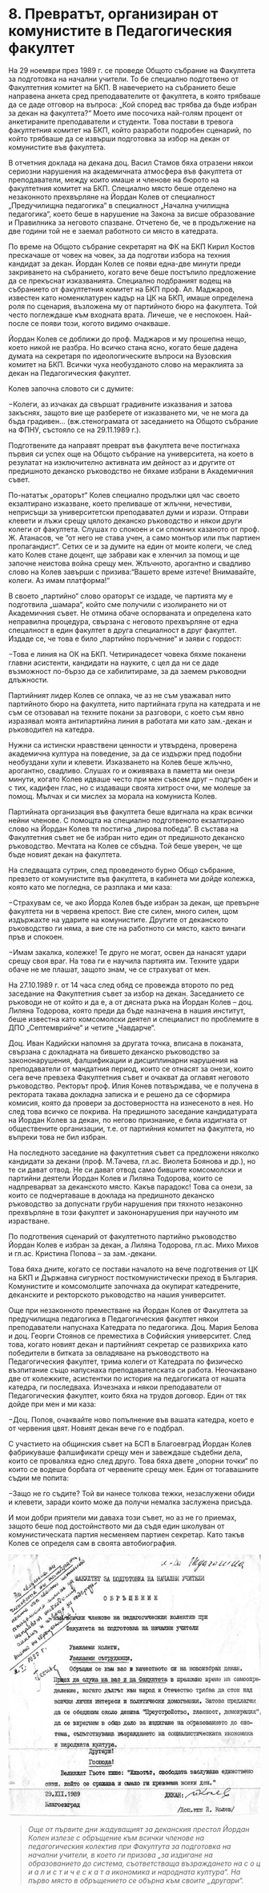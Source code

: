 # 8. Превратът, организиран от комунистите в Педагогическия факултет

На 29 ноември през 1989 г. се проведе Общото събрание на Факултета за подготовка
на начални учители. То бе специално подготвено от Факултетния комитет на БКП. В
навечерието на събранието беше направена анкета сред преподавателите от
факултета, в която трябваше да се даде отговор на въпроса: „Кой според вас
трябва да бъде избран за декан на факултета?“ Моето име посочиха най-голям
процент от анкетираните преподаватели и студенти. Това постави в тревога
факултетния комитет на БКП, който разработи подробен сценарий, по който трябваше
да се извърши подготовка за избор на декан от комунистите във факултета.

В отчетния доклада на декана доц. Васил Стамов бяха отразени някои сериозни
нарушения на академичната атмосфера във факултета от преподаватели, между които
имаше и членове на бюрото на факултетния комитет на БКП. Специално място беше
отделено на незаконното прехвърляне на Йордан Колев от специалност „Предучилищна
педагогика“ в специалност „Начална училищна педагогика“, което беше в нарушение
на Закона за висше образование и Правилника за неговото спазване. Отчетено бе,
че в продължение на две години той не е заемал работното си място в катедрата.

По време на Общото събрание секретарят на ФК на БКП Кирил Костов прескачаше от
човек на човек, за да подготви избора на техния кандидат за декан. Йордан Колев
се появи една-две минути преди закриването на събранието, когато вече беше
постъпило предложение да се прекъснат изказванията. Специално подбраният водещ
на събранието от факултетния комитет на БКП проф. Ал. Маджаров, известен като
номенклатурен кадър на ЦК на БКП, имаше определена роля по сценария, възложена
му от партийното бюро на факултета. Той често поглеждаше към входната врата.
Личеше, че е неспокоен. Най-после се появи този, когото видимо очакваше.

Йордан Колев се доближи до проф. Маджаров и му прошепна нещо, което никой не
разбра. Но всичко стана ясно, когато беше дадена думата на секретаря по
идеологическите въпроси на Вузовския комитет на БКП. Всички чуха необузданото
слово на мераклията за декан на Педагогическия факултет.

Колев започна словото си с думите:

&minus;Колеги, аз изчаках да свършат градивните изказвания и затова закъснях,
    защото вие ще разберете от изказването ми, че не мога да бъда градивен...
    (вж.стенограмата от заседанието на Общото събрание на ФПНУ, състояло се на
    29.11.1989 г.).

Подготвените да направят преврат във факултета вече постигнаха първия си успех
още на Общото събрание на университета, на което в резулатат на изключително
активната им дейност аз и другите от предишното деканско ръководство не бяхаме
избрани в Академичния съвет.

По-нататък „ораторът“ Колев специално продължи цял час своето екзалтирано
изказване, което преливаше от жлъчни, нечестиви, неприсъщи за университетски
преподавател думи и изрази. Отправи клевети и лъжи срещу цялото деканско
ръководство и някои други колеги от факултета. Слушах го спокоен и си спомних
казаното от проф. Ж. Атанасов, че “от него не става учен, а само монтьор или пък
партиен пропагандист“. Сетих се и за думите на един от моите колеги, че след
като Колев стане доцент, ще забрави как е хленчил за помощ и ще започне неистова
война срещу мен. Жлъчното, арогантно и свадливо слово на Колев завърши с
призива:“Вашето време изтече! Внимавайте, колеги. Аз имам платформа!“

В своето „партийно“ слово ораторът се издаде, че партията му е подготвила
„шамара“, който сме получили с изолирането ни от Академичния съвет. Не отмина
обаче оспорваната и определена като неправилна процедура, свързана с неговото
прехвърляне от една спецалност в един факултет в друга специалност в друг
факултет. Издаде се, че това е било „партийно поръчение“ и заяви с гордост:

&minus;Това е линия на ОК на БКП. Четиринадесет човека бяхме поканени главни
    асистенти, кандидати на науките, с цел да ни се даде възможност по-бързо да
    се хабилитираме, за да заемем ръководни длъжности.

Партийният лидер Колев се оплака, че аз не съм уважавал нито партийното бюро на
факултета, нито партийната група на катедрата и не съм се отзовавал на техните
покани за разговори, с което съм явно изразявал моята антипартийна линия в
работата ми като зам.-декан и ръководител на катедра.

Нужни са истински нравствени ценности и утвърдена, проверена академична култура
на поведение, за да се издържи пред подобни необуздани хули и клевети.
Изказването на Колев беше жлъчно, арогантно, свадливо. Слушах го и оживяваха в
паметта ми онези минути, когато Колев идваше често при мен съвсем друг –
подгърбен и с тих, кадифен глас, но с издаващи своята хитрост очи, ме молеше за
помощ. Мълчах и си мислех за морала на комуниста Колев.

Партийната организация във факултета беше вдигнала на крак всички нейни членове.
С помощта на специално подготвеното екзалтирано слово на Йордан Колев тя
постигна „пирова победа“. В състава на Факултетния съвет не бе избран нито един
от предишното деканско ръководство. Мечтата на Колев се сбъдна. Той беше уверен,
че ще бъде новият декан на факултета.

На следващата сутрин, след проведеното бурно Общо събрание, превзето от
комунистите във факултета, в кабинета ми дойде колежка, която като ме погледна,
се разплака и ми каза:

&minus;Страхувам се, че ако Йорда Колев бъде избран за декан, ще превърне факултета
    ни в червена крепост. Вие сте силен, много силен, щом издържахте на ударите
    на комунистите. Другите от деканското ръководство ги няма, а вие сте на
    работното си място, както винаги пръв и спокоен.

&minus;Имам закалка, колежке! Те друго не могат, освен да нанасят удари срещу своя
    враг. На това ги е научила партията им. Техните удари обаче не ме плашат,
    защото знам, че се страхуват от мен.

На 27.10.1989 г. от 14 часа след обяд се провежда второто по ред заседание на
Факултетния съвет за избор на декан. Заседанието се ръководи не от който и да е,
а от дясната ръка на Йордан Колев – доц. Лиляна Тодорова, която преди да бъде
назначена в нашия институт, беше известна като комсомолски деятел и специалист
по проблемите в ДПО „Септемврийче“ и четите „Чавдарче“.

Доц. Иван Кадийски напомня за другата точка, вписана в поканата, свързана с
докладната на бившето деканско ръководство за закононарушения, фалшификации и
дисциплинарни нарушения на преподаватели от мандатния период, които се отнасят
за онези, които сега вече превзеха Факултетния съвет и очакват да оглавят
неговото ръководство. Ректорът проф. Илия Конев потвърждава, че е получена в
ректората такава докладна записка и е решено да се сформира комисия, която да
провери за достоверността на изнесеното в нея. Но след това всичко се покрива.
На предишното заседание кандидатурата на Йордан Колев за декан, по негово
признание, е била издигната от обществените организации, т.е. от партийния
комитет на факултета, но въпреки това не бил избран.

На последното заседание на факултетния съвет са предложени няколко кандидати за
декани (проф. М.Тачева, гл.ас. Виолета Боянова и др.), но те си дават отвод. Не
си дават отвод само бившите комсомолски и партийни деятели Йордан Колев и Лиляна
Тодорова, които се надпреварват за деканското място. Какъв парадокс! Това са
онези, за които се подчертаваше в доклада на предишното деканско ръководство за
допуснати груби нарушения при тяхното незаконно прехвърляне в този факултет и
закононарушения при научното им израстване.

По подготвения сценарий от факултетното партийно ръководство Йордан Колев е
избран за декан, а Лиляна Тодорова, гл.ас. Михо Михов и гл.ас. Кристина Попова –
за зам.-декани.

Това бяха дните, когато се постави началото на вече подготвения от ЦК на БКП и
Държавна сигурност посткомунистически преход в България. Комунистите и
комсомолците започнаха да окупират катедрените, деканските и ректорското
ръководство на нашия университет.

Още при незаконното преместване на Йордан Колев от Факултета за предучилищна
педагогика в Педагогическия факултет някои преподаватели напуснаха Катедрата по
педагогика. Доц. Мария Белова и доц. Георги Стоянов се преместиха в Софийския
университет. След това, когато новият декан и партийният секретар се развихриха
като победители в битката за овладяване на ръководството на Педагогическия
факултет, трима колеги от Катедрата по физическо възпитание също напуснаха
преподавателската си работа. Неочаквано две от колежките, асистентки по история
на педагогиката от нашата катедра, ги последваха. Изчезнаха и някои
преподаватели от Педагогическия факултет, които бяха на трудов договор. Един от
тях дойде при мен и ми каза:

&minus;Доц. Попов, очаквайте ново попълнение във вашата катедра, което е от
    червения цвят. Новият декан вече го е подбрал.

С участието на общинския съвет на БСП в Благоевград Йордан Колев фабрикуваше
фалшификати срещу мен и завеждаше съдебни дела, които се проваляха едно след
друго. Това бяха двете „опорни точки“ по които се водеше борбата от червените
срещу мен. Един от тогавашните съдии ме попита:

&minus;Защо не го съдите? Той ви нанесе толкова тежки, незаслужени обиди и клевети,
    заради които може да получи немалка заслужена присъда.

И мои добри приятели ми даваха този съвет, но аз не го приемах, защото беше под
достойнството ми да съдя един школуван от комунистическата партия несменяем
партиен секретар. Като такъв Колев се определя сам в своята автобиография.

![](media/19d6fd528e22845d4542792d407a6273.png)

> *Още от първите дни жадуващият за деканския престол Йордан Колен излезе с
> обръщение към всички членове на педагогическия колектив при Факултута за
> подготовка на начални учители, в което ги призова „за издигане на образованието
> до система, съответстваща възраждането на с о ц и а л и с т и ч е с к а т а
> икономика и народната култура“. На първо място в обръщението се обърна към
> своите „другари“.*


